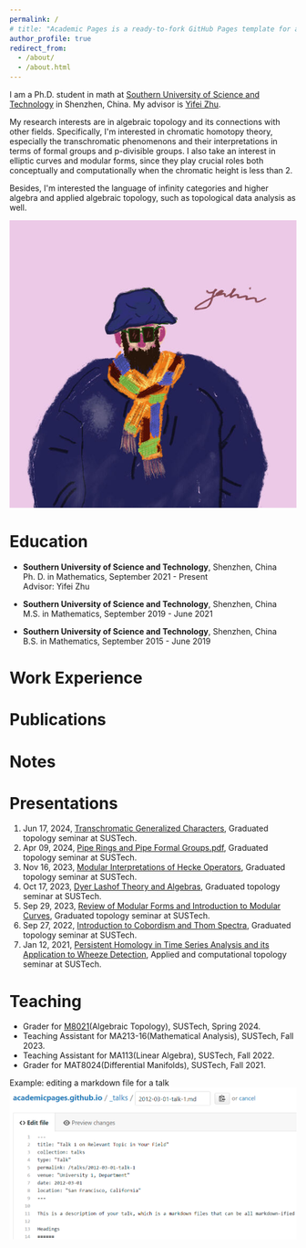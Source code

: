 ```yaml
---
permalink: /
# title: "Academic Pages is a ready-to-fork GitHub Pages template for academic personal websites"
author_profile: true
redirect_from: 
  - /about/
  - /about.html
---
```


I am a Ph.D. student in math at [Southern University of Science and Technology](https://math.sustech.edu.cn/?lang=en) in Shenzhen, China. 
My advisor is [Yifei Zhu](https://yifeizhu.github.io/).

My research interests are in algebraic topology and its connections with other fields. Specifically, I'm interested in chromatic homotopy theory, especially the 
transchromatic phenomenons and their interpretations in terms of formal groups and p-divisible groups. I also take an interest in elliptic curves and modular forms,
since they play crucial roles both conceptually and computationally when the chromatic height is less than 2.

Besides, I'm interested the language of infinity categories and higher algebra
and applied algebraic topology, such as topological data analysis as well.

![A sketch of me](/images/sketch1.jpg)

Education
======
* **Southern University of Science and Technology**, Shenzhen, China  
    Ph. D. in Mathematics, September 2021 - Present<br>
    Advisor: Yifei Zhu

* **Southern University of Science and Technology**, Shenzhen, China  
    M.S. in Mathematics, September 2019 - June 2021
  
* **Southern University of Science and Technology**, Shenzhen, China  
    B.S. in Mathematics, September 2015 - June 2019

Work Experience
======


Publications
======


Notes
======


Presentations
======
1. Jun 17, 2024, [Transchromatic Generalized Characters](https://Wuyf19970105.github.io/files/Transchromatic_Generalized_Characters.pdf), Graduated topology seminar at SUSTech.
1. Apr 09, 2024, [Pipe Rings and Pipe Formal Groups.pdf](https://Wuyf19970105.github.io/files/Pipe_Rings_and_Pipe_Formal_Groups.pdf), Graduated topology seminar at SUSTech.
2. Nov 16, 2023, [Modular Interpretations of Hecke Operators](https://Wuyf19970105.github.io/files/Modular_Interpretations_of_Hecke_Operators.pdf), Graduated topology seminar at SUSTech.
4. Oct 17, 2023, [Dyer Lashof Theory and Algebras](https://Wuyf19970105.github.io/files/Dyer_Lashof_Theory_and_Algebras.pdf), Graduated topology seminar at SUSTech.
5. Sep 29, 2023, [Review of Modular Forms and Introduction to Modular Curves](https://Wuyf19970105.github.io/files/Review_of_Modular_Forms_and_Introduction_to_Modular_Curves.pdf), Graduated topology seminar at SUSTech.
6. Sep 27, 2022, [Introduction to Cobordism and Thom Spectra](https://Wuyf19970105.github.io/files/Pontrjagin-Thom.pdf), Graduated topology seminar at SUSTech.
7. Jan 12, 2021, [Persistent Homology in Time Series Analysis and its Application to Wheeze Detection](https://Wuyf19970105.github.io/files/TDA.pdf), Applied and computational topology seminar at SUSTech.

Teaching
======
* Grader for [M8021](https://yifeizhu.github.io/8021/2024/)(Algebraic Topology), SUSTech, Spring 2024.
* Teaching Assistant for MA213-16(Mathematical Analysis), SUSTech, Fall 2023.
* Teaching Assistant for MA113(Linear Algebra), SUSTech, Fall 2022.
* Grader for MAT8024(Differential Manifolds), SUSTech, Fall 2021.

Example: editing a markdown file for a talk
![Editing a markdown file for a talk](/images/editing-talk.png)



